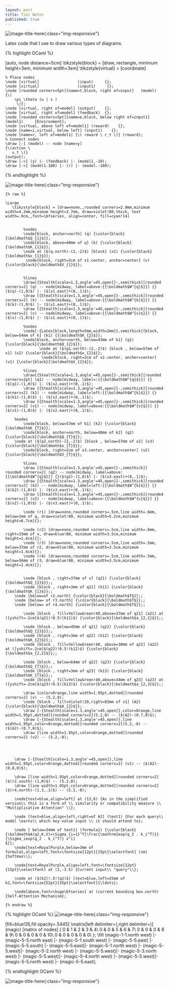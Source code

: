 ```yaml
---
layout: post
title: Tikz Notes
published: true
---
```


![image-title-here](../images/tikzeditor.png){:class="img-responsive"} 

Latex code that I use to draw various types of diagrams.

{% highlight OCaml %}

[auto, node distance=5cm]
\tikzstyle{block} = [draw, rectangle, minimum height=3em, minimum width=3em]
\tikzstyle{virtual} = [coordinate]

    % Place nodes
    \node [virtual]                 (input)     {};
    \node [virtual]                 (input1)     {};
    \node [rounded corners=5pt][name=t,block, right of=input]   (model)     {\(
        \pi_\theta (u | s )
		 \)};
    \node [virtual, right of=model] (output)    {};
    \node [virtual, right of=model] (feedback)  {};
    \node [rounded corners=5pt][name=e,block, below right of=input1]   (model1)     {Environment};
    \node [virtual, above left of=model1] (reward)    {};
    \node [name=i,virtual, below left] (input1)    {};
    \node [name=r, left of=model1] {\( reward \ r_t \)} (reward);
    % Connect nodes
    \draw [-] (model) -- node [name=y] 
	{\(action \
	   u_t \)}
	(output);
    \draw [->] (y) |- (feedback) |- (model1.-10);
    \draw [->] (model1.180) |- (r) |- (model.-180);
 

{% endhighlight %}

![image-title-here](../images/policy.png){:class="img-responsive"} 

```
{% raw %}

\Large
   \tikzstyle{block} = [draw=none,,rounded corners=2.9mm,minimum width=4.2mm,minimum height=3.7mm, draw=violet!80,thick, text width=.9cm,,font=\bfseries, align=center, fill=cyan!14]  

        
        %nodes  
        \node[block, anchor=north] (q) {\color{black}{\boldmath$Q_{1}$}};
        \node[block, above=40mm of q] (k) {\color{black}{\boldmath$K_{1}$}};
        \node at ($(q.north)-(2,-2)$) [block] (x1) {\color{black}{\boldmath$x_{1}$}};
         \node[block, right=2cm of x1.center, anchor=center] (v) {\color{black}{\boldmath$V_{1}$}};
        
		 
        %lines
        \draw[{Stealth[scale=1.3,angle'=45,open]}-,semithick][rounded corners=2] (q) -- node[midway, label=above:{{\boldmath$W^{q}$}}] {}($(q)-(1,0)$) |- ($(x1.east)+(0,.1)$);
        \draw [{Stealth[scale=1.3,angle'=45,open]}-,semithick][rounded corners=2] (k) -- node[midway, label=above:{{\boldmath$W^{k}$}}] {}($(k)-(1,0)$) |- ($(x1.east)+(0,.1)$);
        \draw [{Stealth[scale=1.3,angle'=45,open]}-,semithick][rounded corners=2] (v) -- node[midway, label=above:{{\boldmath$W^{v}$}}] {}($(v)-(1,0)$) |- ($(x1.east)+(0,.1)$);
        
        %nodes  
        \node[-{Latex[black,length=5mm,width=2mm]},semithick][block, below=54mm of k] (k1) {{\boldmath$K_{2}$}};
        \node[block, anchor=north, below=43mm of k1] (q1) {\color{black}{\boldmath$Q_{2}$}};
		       \node at ($(q1.north)-(2,-2)$) [block , below=57mm of x1] (x2) {\color{black}{\boldmath$x_{2}$}};
                \node[block, right=2cm of x2.center, anchor=center] (v1) {\color{black}{\boldmath$V_{2}$}};
       
        %lines
        \draw[{Stealth[scale=1.3,angle'=45,open]}-,semithick][rounded corners=2pt] (q1) -- node[midway, label=:{{\boldmath$W^{q}$}}] {}($(q1)-(1,0)$) |- ($(x2.east)+(0,.1)$);
        \draw [{Stealth[scale=1.3,angle'=45,open]}-,semithick][rounded corners=2] (k1) -- node[midway, label=left:{{\boldmath$W^{k}$}}] {}($(k1)-(1,0)$) |- ($(x2.east)+(0,.1)$);
        \draw [{Stealth[scale=1.3,angle'=45,open]}-,semithick][rounded corners=2] (v1) -- node[midway, label=above:{{\boldmath$W^{v}$}}] {}($(v1)-(1,0)$) |- ($(x2.east)+(0,.1)$);
       
	%nodes  
        \node[block, below=57mm of k1] (k2) {\color{black}{\boldmath$K_{T}$}};
        \node[block, anchor=north, below=40mm of k2] (q2) {\color{black}{\boldmath$Q_{T}$}};
	\node at ($(q2.north)-(2,-2)$) [block , below=57mm of x2] (x3) {\color{black}{\boldmath$x_{T}$}};
        \node[block, right=2cm of x3.center, anchor=center] (v2) {\color{black}{\boldmath$V_{T}$}};
        
        %lines
        \draw [{Stealth[scale=1.3,angle'=45,open]}-,semithick][ rounded corners=2] (q2) -- node[midway, label=above:{{\boldmath$W^{q}$}}] {}($(q2)-(1,0)$) |- ($(x3.east)+(0,.1)$);
        \draw [{Stealth[scale=1.3,angle'=45,open]}-,semithick][rounded corners=2] (k2) -- node[midway, label=left:{{\boldmath$W^{k}$}}] {}($(k2)-(1,0)$) |- ($(x3.east)+(0,.1)$);
        \draw [{Stealth[scale=1.3,angle'=45,open]}-,semithick][rounded corners=2] (v2) -- node[midway, label=above:{{\boldmath$W^{v}$}}] {}($(v2)-(1,0)$) |- ($(x3.east)+(0,.1)$);

        \node (r1) [draw=none,rounded corners=.5cm,line width=.6mm, below=1mm of q, draw=violet!80, minimum width=5.2cm,minimum height=6.7cm]{};
        
        \node (r2) [draw=none,rounded corners=.5cm,line width=.6mm, right=33mm of v, draw=blue!80, minimum width=3.5cm,minimum height=1.6cm]{};
        \node (r3) [draw=none,rounded corners=.5cm,line width=.5mm, below=37mm of r2, draw=blue!80, minimum width=3.5cm,minimum height=1.6cm]{};
        \node (r4) [draw=none,rounded corners=.5cm,line width=.5mm, below=56mm of r3, draw=blue!80, minimum width=3.5cm,minimum height=1.4cm]{};
		
	
        \node [block , right=37mm of v] (q21) {\color{black}{\boldmath$Q_{2}$}};;
        \node [block , right=3mm of q21] (k11) {\color{black}{\boldmath$K_{1}$}};;
	\node [below=of r2.north] {\color{black}{\boldmath$T$}};;
	\node [below= of r3.north] {\color{black}{\boldmath$T$}};;
	\node [below= of r4.north] {\color{black}{\boldmath$T$}};;

        \node [block , fill=YellowGreen!40,above=37mm of q21] (a21) at ([yshift=-2cm]$(q21)!0.5!(k11)$) {\color{black}{\boldmath$a_{2,1}$}};;

        \node [block , below=45mm of q21] (q22) {\color{black}{\boldmath$Q_{2}$}};;
        \node [block , right=3mm of q22] (k12) {\color{black}{\boldmath$K_{2}$}};;
        \node [block , fill=YellowGreen!40, above=30mm of q22] (a22) at ([yshift=-2cm]$(q22)!0.5!(k12)$) {\color{black}{\boldmath$a_{2,2}$}};;

        \node [block , below=64mm of q22] (q23) {\color{black}{\boldmath$Q_{T}$}};;
        \node [block , right=3mm of q23] (k13) {\color{black}{\boldmath$K_{T}$}};;
        \node [block , fill=YellowGreen!40,above=34mm of q23] (a23) at ([yshift=-2cm]$(q23)!0.5!(k13)$) {\color{black}{\boldmath$a_{2,3}$}};;
        
        \draw [color=Orange,line width=1.95pt,dotted][rounded corners=2] (v) -- (5.2,0);
        \node [block , fill=Violet!20,right=83mm of v1] (A2) {\color{black}{\boldmath$A_{2}$}};
        \draw [-{Stealth[scale=1.3,angle'=45,open]},color=Orange,line width=1.95pt,dotted][rounded corners=2](5.2,0) -- ($(A2)-(0.7,0)$);
        \draw [-{Stealth[scale=1.3,angle'=45,open]},line width=1.95pt,color=Orange,dotted][rounded corners=2](5.2,-8) -- ($(A2)-(0.7,0)$);
        \draw [line width=1.95pt,color=Orange,dotted][rounded corners=2] (v2) -- (5.2,-8);
 	
       
        
        
	\draw [-{Stealth[scale=1.3,angle'=45,open]},line width=1.95pt,color=Orange,dotted][rounded corners=2] (v1) -- ($(A2)-(0.8,0)$);

	\draw [line width=1.95pt,color=Orange,dotted][rounded corners=2] ($(r2.south)-(1,0)$) -- (5.2,0);
	\draw [line width=1.95pt,color=Orange,dotted][rounded corners=2] ($(r4.north)-(1.3,.1)$) -- (5.2,-8);

	\node[text=blue,align=left] at (13,6) {As in the simplified version\\ this is a form of \\ similarity or compatibility measure \\ "Multiplicative Attention" \\};

	\node [text=blue,align=left,right=of A2] (text1) {For each query\\ model learns\\ which key-value input \\ it should attend to};

	\node [ below=34mm of text1] (formula1) {\color{black}{\boldmath$A(q2,K,V)=\Sigma_{i=1}^T[\frac{\mathrm{exp(q_2 . k_i^T)}}{\Sigma_iexp(q_2 . k_i^T)} v^i]
$}};
	\node[text=RoyalPurple,below=3mm of formula1,align=left,font=\fontsize{12pt}{15pt}\selectfont] (sm) {Softmax\\};

	\node[text=RoyalPurple,align=left,font=\fontsize{12pt}{15pt}\selectfont] at (1,-3.5) {Current input\\ "query"\\};

	\node at ($(k2)!.5!(q2)$) [text=blue,left=25mm of k2,font=\fontsize{52pt}{35pt}\selectfont]{\ldots};
		
	\node[above,font=\huge\bfseries] at (current bounding box.north) {Self-Attention Mechanism};

{% endraw %}
```
{% highlight OCaml %}
![image-title-here](../images/selfattention.png){:class="img-responsive"} 

[fill=blue!35,fill opacity=.5445]
\matrix[left delimiter=(,right delimiter=)] (magic) [matrix of nodes]
{
0 & 1 & 2 & 3 & 4\\
0 & 0 & 5 & 6 & 7\\
0 & 0 & 0 & 8 & 9\\
0 & 0 & 0 & 0 & 10\\
0 & 0 & 0 & 0 & 0\\
};
\fill
(magic-1-1.north west) |- (magic-5-5.north east) |- 
(magic-5-1.south west) |- (magic-5-5.east) |- 
(magic-5-5.south) |- (magic-5-5.east)|-
(magic-5-1.north west) |- (magic-5-5.west)|-
(magic-5-2.north west) |- (magic-5-5.west)|-
(magic-5-3.north west) |- (magic-5-5.west)|-
(magic-5-4.north west) |- (magic-5-5.west)|-
(magic-5-5.north west) |- (magic-5-5.east);

{% endhighlight OCaml %}

![image-title-here](../images/matrixhighlighter.png){:class="img-responsive"} 

